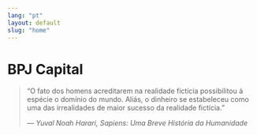 ```yaml
---
lang: "pt"
layout: default
slug: "home"
---
```


# BPJ Capital

> “O fato dos homens acreditarem na realidade fictícia possibilitou à espécie o domínio do mundo. Aliás, o dinheiro se estabeleceu como uma das irrealidades de maior sucesso da realidade fictícia.”
>
> <cite> — Yuval Noah Harari, _Sapiens: Uma Breve História da Humanidade_</cite>
